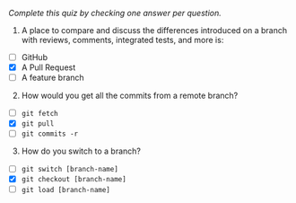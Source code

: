 *Complete this quiz by checking one answer per question.*

1. A place to compare and discuss the differences introduced on a branch with reviews, comments, integrated tests, and more is:

- [ ] GitHub
- [X] A Pull Request
- [ ] A feature branch

2. How would you get all the commits from a remote branch?

- [ ] `git fetch`
- [x] `git pull`
- [ ] `git commits -r`

3. How do you switch to a branch?
   
- [ ] `git switch [branch-name]`
- [x] `git checkout [branch-name]`
- [ ] `git load [branch-name]`
